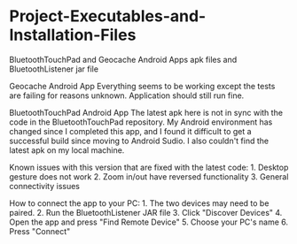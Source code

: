 # Project-Executables-and-Installation-Files
BluetoothTouchPad and Geocache Android Apps apk files and BluetoothListener jar file

Geocache Android App
  Everything seems to be working except the tests are failing for reasons unknown. Application should still run fine. 

BluetoothTouchPad Android App
  The latest apk here is not in sync with the code in the BluetoothTouchPad repository. My Android environment has changed since 
  I completed this app, and I found it difficult to get a successful build since moving to Android Sudio. I also couldn't find the 
  latest apk on my local machine.
  
  Known issues with this version that are fixed with the latest code:
    1. Desktop gesture does not work
    2. Zoom in/out have reversed functionality
    3. General connectivity issues
    
  How to connect the app to your PC:
    1. The two devices may need to be paired.
    2. Run the BluetoothListener JAR file
    3. Click "Discover Devices"
    4. Open the app and press "Find Remote Device"
    5. Choose your PC's name
    6. Press "Connect"
    
  
  
